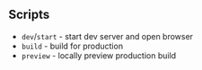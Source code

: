 ## Scripts

- `dev`/`start` - start dev server and open browser
- `build` - build for production
- `preview` - locally preview production build
